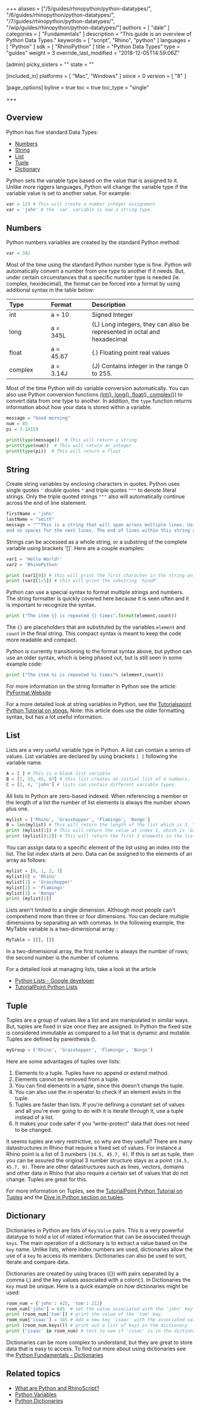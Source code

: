 +++
aliases = ["/5/guides/rhinopython/python-datatypes/", "/6/guides/rhinopython/python-datatypes/", "/7/guides/rhinopython/python-datatypes/", "/wip/guides/rhinopython/python-datatypes/"]
authors = [ "dale" ]
categories = [ "Fundamentals" ]
description = "This guide is an overview of Python Data Types."
keywords = [ "script", "Rhino", "python" ]
languages = [ "Python" ]
sdk = [ "RhinoPython" ]
title = "Python Data Types"
type = "guides"
weight = 3
override_last_modified = "2018-12-05T14:59:06Z"

[admin]
picky_sisters = ""
state = ""

[included_in]
platforms = [ "Mac", "Windows" ]
since = 0
version = [ "8" ]

[page_options]
byline = true
toc = true
toc_type = "single"

+++


## Overview

Python has five standard Data Types:

* [Numbers](#numbers)
* [String](#string)
* [List](#list)
* [Tuple](#tuple)
* [Dictionary](#dictionary)

Python sets the variable type based on the value that is assigned to it.  Unlike more riggers languages, Python will change the variable type if the variable value is set to another value. For example:

```python
var = 123 # This will create a number integer assignment
var = 'john' # the `var` variable is now a string type.
```

## Numbers

Python numbers variables are created by the standard Python method:

```python
var = 382
```

Most of the time using the standard Python number type is fine. Python will automatically convert a number from one type to another if it needs. But, under certain circumstances that a specific number type is needed (ie. complex, hexidecimal), the format can be forced into a format by using additional syntax in the table below:

| Type | | |Format | | |  Description |
|:--------|:-:|:-:|:-|:-:|:-:|:--------|
| int  | | | a = 10 | | | Signed Integer   |
| long   | | | a = 345L | | | (L) Long integers, they can also be represented in octal and hexadecimal   |
| float   | | | a = 45.67 | | | (.) Floating point real values   |
| complex   | | | a = 3.14J | | | (J) Contains integer in the range 0 to 255.   |

Most of the time Python will do variable conversion automatically. You can also use Python conversion functions [(int(), long(), float(), complex())](https://docs.python.org/2/library/stdtypes.html#id2) to convert data from one type to another. In addition, the `type` function returns information about how your data is stored within a variable.

```python
message = "Good morning"
num = 85
pi = 3.14159

print(type(message))  # This will return a string
print(type(num))  # This will return an integer
print(type(pi))  # This will return a float
```

## String

Create string variables by enclosing characters in quotes. Python uses single quotes `'` double quotes `"` and triple quotes `"""` to denote literal strings.  Only the triple quoted strings `"""` also will automatically continue across the end of line statement.

```python
firstName = 'john'
lastName = "smith"
message = """This is a string that will span across multiple lines. Using newline characters
and no spaces for the next lines. The end of lines within this string also count as a newline when printed"""
```

Strings can be accessed as a whole string, or a substring of the complete variable using brackets '[]'. Here are a couple examples:

```python
var1 = 'Hello World!'
var2 = 'RhinoPython'

print (var1[0]) # this will print the first character in the string an `H`
print (var2[1:5]) # this will print the substring 'hinoP`
```

Python can use a special syntax to format multiple strings and numbers. The string formatter is quickly covered here because it is seen often and it is important to recognize the syntax.  

```python
print ("The item {} is repeated {} times".format(element,count))
```

The `{}` are placeholders that are substituted by the variables `element` and `count` in the final string. This compact syntax is meant to keep the code more readable and compact.

Python is currently transitioning to the format syntax above, but python can use an older syntax, which is being phased out, but is still seen in some example code:

```python
print ("The item %i is repeated %i times"% (element,count))
```

For more information on the string formatter in Python see the article: [PyFormat Website](https://pyformat.info/)


For a more detailed look at string variables in Python, see the [Tutorialspoint Python Tutorial on stings.](https://www.tutorialspoint.com/python/python_strings.htm) Note: this article does use the older formatting syntax, but has a lot useful information.

## List

Lists are a very useful variable type in Python. A list can contain a series of values. List variables are declared by using brackets `[ ]` following the variable name.

```python
A = [ ] # This is a blank list variable
B = [1, 23, 45, 67] # this list creates an initial list of 4 numbers.
C = [2, 4, 'john'] # lists can contain different variable types.
```

All lists in Python are zero-based indexed. When referencing a member or the length of a list the number of list elements is always the number shown plus one.

```python
mylist = ['Rhino', 'Grasshopper', 'Flamingo', 'Bongo']
B = len(mylist) # This will return the length of the list which is 3. The index is 0, 1, 2, 3.
print (mylist[1]) # This will return the value at index 1, which is 'Grasshopper'
print (mylist[0:2]) # This will return the first 3 elements in the list.
```

You can assign data to a specific element of the list using an index into the list. The list index starts at zero. Data can be assigned to the elements of an array as follows:

```python
mylist = [0, 1, 2, 3]
mylist[0] = 'Rhino'
mylist[1] = 'Grasshopper'
mylist[2] = 'Flamingo'
mylist[3] = 'Bongo'
print (mylist[1])
```

Lists aren't limited to a single dimension. Although most people can't comprehend more than three or four dimensions. You can declare multiple dimensions by separating an with commas.  In the following example, the MyTable variable is a two-dimensional array :

```python
MyTable = [[], []]
```

In a two-dimensional array, the first number is always the number of rows; the second number is the number of columns.

For a detailed look at managing lists, take a look at the article

- [Python Lists - Google developer](https://developers.google.com/edu/python/lists)
- [TutorialPoint Python Lists](https://www.tutorialspoint.com/python/python_lists.htm)

## Tuple

Tuples are a group of values like a list and are manipulated in similar ways.  But, tuples are fixed in size once they are assigned. In Python the fixed size is considered immutable as compared to a list that is dynamic and mutable. Tuples are defined by parenthesis ().

```python
myGroup = ('Rhino', 'Grasshopper', 'Flamingo', 'Bongo')
```

Here are some advantages of tuples over lists:
1. Elements to a tuple. Tuples have no append or extend method.
2. Elements cannot be removed from a tuple.
3. You can find elements in a tuple, since this doesn’t change the tuple.
4. You can also use the in operator to check if an element exists in the tuple.
5. Tuples are faster than lists. If you're defining a constant set of values and all you're ever going to do with it is iterate through it, use a tuple instead of a list.
6. It makes your code safer if you “write-protect” data that does not need to be changed.

It seems tuples are very restrictive, so why are they useful? There are many datastructures in Rhino that require a fixed set of values.  For instance a Rhino point is a list of 3 numbers `[34.5, 45.7, 0]`. If this is set as tuple, then you can be assured the original 3 number structure stays as a point `(34.5, 45.7, 0)`.  There are other datastructures such as lines, vectors, domains and other data in Rhino that also require a certain set of values that do not change.  Tuples are great for this.

For more information on Tuples, see the [TutorialPoint Python Tutorial on Tuples](https://www.tutorialspoint.com/python/python_tuples.htm) and the [Dive in Python section on tuples](http://getpython3.com/diveintopython3/native-datatypes.html#tuples).

## Dictionary

Dictionaries in Python are lists of `Key`:`Value` pairs. This is a very powerful datatype to hold a lot of related information that can be associated through `keys`. The main operation of a dictionary is to extract a value based on the `key` name. Unlike lists, where index numbers are used, dictionaries allow the use of a `key` to access its members.  Dictionaries can also be used to sort, iterate and compare data.

Dictionaries are created by using braces ({}) with pairs separated by a comma (,) and the key values associated with a colon(:). In Dictionaries the `Key` must be unique.  Here is a quick example on how dictionaries might be used:


```python
room_num = {'john': 425, 'tom': 212}
room_num['john'] = 645  # set the value associated with the 'john' key to 645
print (room_num['tom']) # print the value of the 'tom' key.
room_num['isaac'] = 345 # Add a new key 'isaac' with the associated value
print (room_num.keys()) # print out a list of keys in the dictionary
print ('isaac' in room_num) # test to see if 'issac' is in the dictionary.  This returns true.
```

Dictionaries can be more complex to understand, but they are great to store data that is easy to access.  To find out more about using dictionaries see the [Python Fundamentals - Dictionaries](/guides/rhinopython/python-dictionaries/)

## Related topics

- [What are Python and RhinoScript?](/guides/rhinopython/what-is-rhinopython)
- [Python Variables](/guides/rhinopython/python-variables/)
- [Python Dictionaries](/guides/rhinopython/python-dictionaries/)
